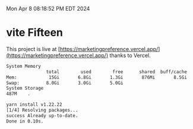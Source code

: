 Mon Apr  8 08:18:52 PM EDT 2024

# vite Fifteen


This project is live at [https://marketingpreference.vercel.app/](https://marketingpreference.vercel.app/) thanks to Vercel.

```bash
System Memory
               total        used        free      shared  buff/cache   available
Mem:            15Gi       6.8Gi       1.3Gi       876Mi       8.5Gi       8.5Gi
Swap:          8.0Gi       3.0Gi       5.0Gi
System Storage
487M	.
```
```bash
yarn install v1.22.22
[1/4] Resolving packages...
success Already up-to-date.
Done in 0.10s.
```
